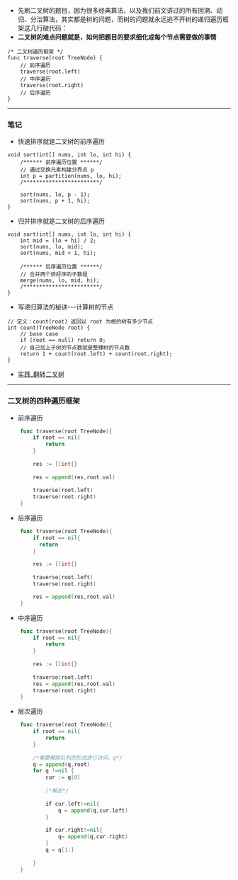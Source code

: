 -   先刷二叉树的题目，因为很多经典算法，以及我们前文讲过的所有回溯、动归、分治算法，其实都是树的问题，而树的问题就永远逃不开树的递归遍历框架这几行破代码：
-   **二叉树的难点问题就是，如何把题目的要求细化成每个节点需要做的事情**

```
/* 二叉树遍历框架 */
func traverse(root TreeNode) {
    // 前序遍历
    traverse(root.left)
    // 中序遍历
    traverse(root.right)
    // 后序遍历
}
```

---
### 笔记

-   快速排序就是二叉树的前序遍历
    
```
void sort(int[] nums, int lo, int hi) {
    /****** 前序遍历位置 ******/
    // 通过交换元素构建分界点 p
    int p = partition(nums, lo, hi);
    /************************/

    sort(nums, lo, p - 1);
    sort(nums, p + 1, hi);
}
```
-   归并排序就是二叉树的后序遍历
```
void sort(int[] nums, int lo, int hi) {
    int mid = (lo + hi) / 2;
    sort(nums, lo, mid);
    sort(nums, mid + 1, hi);

    /****** 后序遍历位置 ******/
    // 合并两个排好序的子数组
    merge(nums, lo, mid, hi);
    /************************/
}
```

-   写递归算法的秘诀---计算树的节点

```
// 定义：count(root) 返回以 root 为根的树有多少节点
int count(TreeNode root) {
    // base case
    if (root == null) return 0;
    // 自己加上子树的节点数就是整棵树的节点数
    return 1 + count(root.left) + count(root.right);
}
```

-   [实践_翻转二叉树](invertTree.go)

---
### 二叉树的四种遍历框架

-   前序遍历

```go
    func traverse(root TreeNode){
    	if root == nil{
    		return 
        }   
        
        res := []int{}
        
        res = append(res,root.val)
        
        traverse(root.left)
        traverse(root.right)
    }

```

-   后序遍历

```go
    func traverse(root TreeNode){
        if root == nil{
          return
        }
        
        res := []int{}
        
        traverse(root.left)
        traverse(root.right)

        res = append(res,root.val)
    }
```

-   中序遍历

```go
    func traverse(root TreeNode){
        if root == nil{
            return
        }
        
        res := []int{}
        
        traverse(root.left)
		res = append(res,root.val)
        traverse(root.right)
    }    
```

-   层次遍历

```go
    func traverse(root TreeNode){
        if root == nil{
            return
        }
        
        /*需要解除队列的形式进行访问，q*/
        q = append(q,root)
        for q !=nil {
            cur := q[0]
            
            /*输出*/
            
            if cur.left!=nil{
            	q = append(q,cur.left)
            }
            
            if cur.right!=nil{
            	q= append(q,cur.right)
            }
            q = q[1:]
            
        }
    }    
```